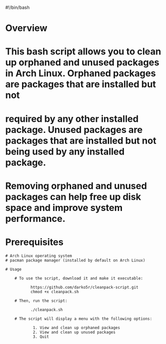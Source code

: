 #!/bin/bash

# Overview

# This bash script allows you to clean up orphaned and unused packages in Arch Linux. Orphaned packages are packages that are installed but not 
# required by any other installed package. Unused packages are packages that are installed but not being used by any installed package. 
# Removing orphaned and unused packages can help free up disk space and improve system performance.

# Prerequisites

    # Arch Linux operating system
    # pacman package manager (installed by default on Arch Linux)
    
    # Usage

        # To use the script, download it and make it executable:

               https://github.com/darko5r/cleanpack-script.git
               chmod +x cleanpack.sh

        # Then, run the script:

               ./cleanpack.sh

        # The script will display a menu with the following options:

                1. View and clean up orphaned packages
                2. View and clean up unused packages
                3. Quit
